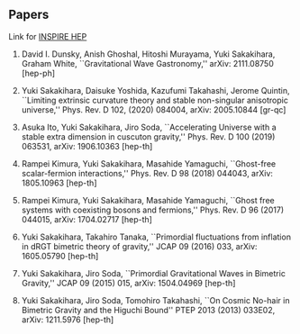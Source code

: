 ## Papers

Link for [INSPIRE HEP](http://inspirehep.net/search?p=exactauthor%3AY.Sakakihara.1+)

1. David I. Dunsky, Anish Ghoshal, Hitoshi Murayama, Yuki Sakakihara, Graham White, ``Gravitational Wave Gastronomy,''
   arXiv: 2111.08750 [hep-ph]

1. Yuki Sakakihara, Daisuke Yoshida, Kazufumi Takahashi, Jerome Quintin, ``Limiting extrinsic curvature theory and stable non-singular anisotropic universe,'' 
   Phys. Rev. D 102, (2020) 084004, arXiv: 2005.10844 [gr-qc]

1. Asuka Ito, Yuki Sakakihara, Jiro Soda, ``Accelerating Universe with a stable extra dimension in cuscuton gravity,''
    Phys. Rev. D 100 (2019) 063531, arXiv: 1906.10363 [hep-th]
    
1. Rampei Kimura, Yuki Sakakihara, Masahide Yamaguchi, ``Ghost-free scalar-fermion interactions,''
    Phys. Rev. D 98 (2018) 044043, arXiv: 1805.10963 [hep-th]

1. Rampei Kimura, Yuki Sakakihara, Masahide Yamaguchi, ``Ghost free systems with coexisting bosons and fermions,''
    Phys. Rev. D 96 (2017) 044015, arXiv: 1704.02717 [hep-th]

1.  Yuki Sakakihara, Takahiro Tanaka, ``Primordial fluctuations from inflation in dRGT bimetric theory of gravity,''
    JCAP 09 (2016) 033, arXiv: 1605.05790 [hep-th]
    
1.  Yuki Sakakihara, Jiro Soda, ``Primordial Gravitational Waves in Bimetric Gravity,''
    JCAP 09 (2015) 015, arXiv: 1504.04969 [hep-th]
    
1.  Yuki Sakakihara, Jiro Soda, Tomohiro Takahashi, ``On Cosmic No-hair in Bimetric Gravity and the Higuchi Bound''
    PTEP 2013 (2013) 033E02, arXiv: 1211.5976 [hep-th]

